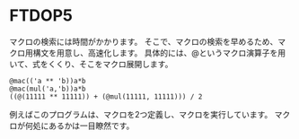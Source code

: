 # FTDOP5

マクロの検索には時間がかかります。
そこで、マクロの検索を早めるため、マクロ用構文を用意し、高速化します。
具体的には、@というマクロ演算子を用いて、式をくくり、そこをマクロ展開します。

    @mac(('a ** 'b))a*b
    @mac(mul('a,'b))a*b
    ((@(11111 ** 11111)) + (@mul(11111, 11111))) / 2

例えばこのプログラムは、マクロを2つ定義し、マクロを実行しています。
マクロが何処にあるかは一目瞭然です。
